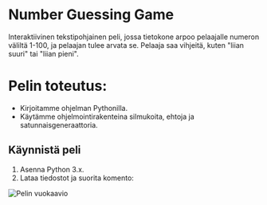 # Number Guessing Game
Interaktiivinen tekstipohjainen peli, jossa tietokone arpoo pelaajalle numeron väliltä 1-100, ja pelaajan tulee arvata se. Pelaaja saa vihjeitä, kuten "liian suuri" tai "liian pieni".

# Pelin toteutus:
- Kirjoitamme ohjelman Pythonilla.
- Käytämme ohjelmointirakenteina silmukoita, ehtoja ja satunnaisgeneraattoria.

## Käynnistä peli
1. Asenna Python 3.x.
2. Lataa tiedostot ja suorita komento:

![Pelin vuokaavio]( osoite )
